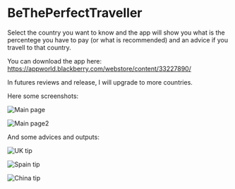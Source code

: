 BeThePerfectTraveller
=====================

Select the country you want to know and the app will show you what is the percentege you have to pay (or what is recommended) and an advice if you travell to that country.

You can download the app here: https://appworld.blackberry.com/webstore/content/33227890/

In futures reviews and release, I will upgrade to more countries.

Here some screenshots:

![Main page](/screenshots%20y%20demas/screenshotMain1.png "Main page")

![Main page2](/screenshots%20y%20demas/screenshotMain2.png "Main page2")

And some advices and outputs:

![UK tip](/screenshots%20y%20demas/screenshotResult1.png "UK tip")

![Spain tip](/screenshots%20y%20demas/screenshotResult2.png "China tip")

![China tip](/screenshots%20y%20demas/screenshotResult3.png "China tip")
